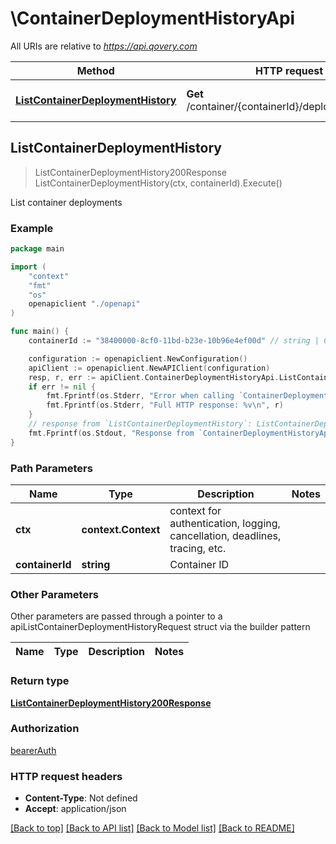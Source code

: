 # \ContainerDeploymentHistoryApi

All URIs are relative to *https://api.qovery.com*

Method | HTTP request | Description
------------- | ------------- | -------------
[**ListContainerDeploymentHistory**](ContainerDeploymentHistoryApi.md#ListContainerDeploymentHistory) | **Get** /container/{containerId}/deploymentHistory | List container deployments



## ListContainerDeploymentHistory

> ListContainerDeploymentHistory200Response ListContainerDeploymentHistory(ctx, containerId).Execute()

List container deployments



### Example

```go
package main

import (
    "context"
    "fmt"
    "os"
    openapiclient "./openapi"
)

func main() {
    containerId := "38400000-8cf0-11bd-b23e-10b96e4ef00d" // string | Container ID

    configuration := openapiclient.NewConfiguration()
    apiClient := openapiclient.NewAPIClient(configuration)
    resp, r, err := apiClient.ContainerDeploymentHistoryApi.ListContainerDeploymentHistory(context.Background(), containerId).Execute()
    if err != nil {
        fmt.Fprintf(os.Stderr, "Error when calling `ContainerDeploymentHistoryApi.ListContainerDeploymentHistory``: %v\n", err)
        fmt.Fprintf(os.Stderr, "Full HTTP response: %v\n", r)
    }
    // response from `ListContainerDeploymentHistory`: ListContainerDeploymentHistory200Response
    fmt.Fprintf(os.Stdout, "Response from `ContainerDeploymentHistoryApi.ListContainerDeploymentHistory`: %v\n", resp)
}
```

### Path Parameters


Name | Type | Description  | Notes
------------- | ------------- | ------------- | -------------
**ctx** | **context.Context** | context for authentication, logging, cancellation, deadlines, tracing, etc.
**containerId** | **string** | Container ID | 

### Other Parameters

Other parameters are passed through a pointer to a apiListContainerDeploymentHistoryRequest struct via the builder pattern


Name | Type | Description  | Notes
------------- | ------------- | ------------- | -------------


### Return type

[**ListContainerDeploymentHistory200Response**](ListContainerDeploymentHistory200Response.md)

### Authorization

[bearerAuth](../README.md#bearerAuth)

### HTTP request headers

- **Content-Type**: Not defined
- **Accept**: application/json

[[Back to top]](#) [[Back to API list]](../README.md#documentation-for-api-endpoints)
[[Back to Model list]](../README.md#documentation-for-models)
[[Back to README]](../README.md)

